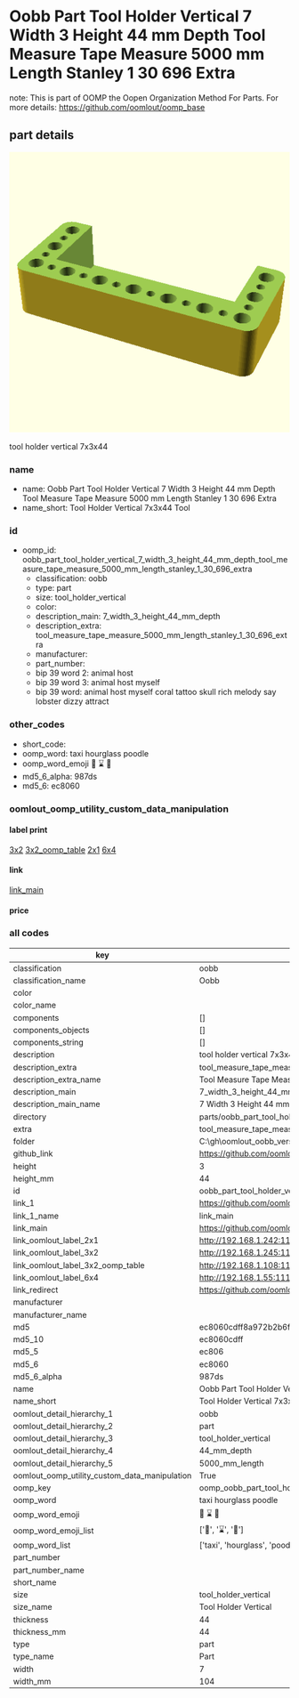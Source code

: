# Oobb Part Tool Holder Vertical 7 Width 3 Height 44 mm Depth Tool Measure Tape Measure 5000 mm Length Stanley 1 30 696 Extra  

note: This is part of OOMP the Oopen Organization Method For Parts. For more details: https://github.com/oomlout/oomp_base

##  part details
  

[![](3dpr.png)](3dpr.png)

tool holder vertical 7x3x44



### name
* name: Oobb Part Tool Holder Vertical 7 Width 3 Height 44 mm Depth Tool Measure Tape Measure 5000 mm Length Stanley 1 30 696 Extra
* name_short: Tool Holder Vertical 7x3x44 Tool
### id
* oomp_id: oobb_part_tool_holder_vertical_7_width_3_height_44_mm_depth_tool_measure_tape_measure_5000_mm_length_stanley_1_30_696_extra
  * classification: oobb
  * type: part
  * size: tool_holder_vertical
  * color: 
  * description_main: 7_width_3_height_44_mm_depth
  * description_extra: tool_measure_tape_measure_5000_mm_length_stanley_1_30_696_extra
  * manufacturer: 
  * part_number: 
  * bip 39 word 2: animal host
  * bip 39 word 3: animal host myself
  * bip 39 word: animal host myself coral tattoo skull rich melody say lobster dizzy attract

### other_codes
* short_code: 
* oomp_word: taxi hourglass poodle
* oomp_word_emoji :taxi: :hourglass: :poodle:
* md5_6_alpha: 987ds
* md5_6: ec8060






### oomlout_oomp_utility_custom_data_manipulation
#### label print
[3x2](http://192.168.1.245:1112/?label=oomp%20987ds)
[3x2_oomp_table](http://192.168.1.108:1112/?label=oomp%20987ds)
[2x1](http://192.168.1.242:1112/?label=oomp%20987ds)
[6x4](http://192.168.1.55:1112/?label=oomp%20987ds)    

#### link

[link_main](https://github.com/oomlout/oomlout_oobb_version_4_generated_parts/tree/main/navigation_oomp/oobb/part/tool_holder_vertical/7_width_3_height_44_mm_depth/tool_measure_tape_measure_5000_mm_length_stanley_1_30_696_extra/part)                              

#### price







### all codes 
| key | value |  
| --- | --- |  
| classification | oobb |  
| classification_name | Oobb |  
| color |  |  
| color_name |  |  
| components | [] |  
| components_objects | [] |  
| components_string | [] |  
| description | tool holder vertical 7x3x44 |  
| description_extra | tool_measure_tape_measure_5000_mm_length_stanley_1_30_696_extra |  
| description_extra_name | Tool Measure Tape Measure 5000 mm Length Stanley 1 30 696 Extra |  
| description_main | 7_width_3_height_44_mm_depth |  
| description_main_name | 7 Width 3 Height 44 mm Depth |  
| directory | parts/oobb_part_tool_holder_vertical_7_width_3_height_44_mm_depth_tool_measure_tape_measure_5000_mm_length_stanley_1_30_696_extra |  
| extra | tool_measure_tape_measure_5000_mm_length_stanley_1_30_696 |  
| folder | C:\gh\oomlout_oobb_version_4_generated_parts\parts\oobb_part_tool_holder_vertical_7_width_3_height_44_mm_depth_tool_measure_tape_measure_5000_mm_length_stanley_1_30_696_extra |  
| github_link | https://github.com/oomlout/oomlout_oomp_part_src/tree/main/parts/oobb_part_tool_holder_vertical_7_width_3_height_44_mm_depth_tool_measure_tape_measure_5000_mm_length_stanley_1_30_696_extra |  
| height | 3 |  
| height_mm | 44 |  
| id | oobb_part_tool_holder_vertical_7_width_3_height_44_mm_depth_tool_measure_tape_measure_5000_mm_length_stanley_1_30_696_extra |  
| link_1 | https://github.com/oomlout/oomlout_oobb_version_4_generated_parts/tree/main/navigation_oomp/oobb/part/tool_holder_vertical/7_width_3_height_44_mm_depth/tool_measure_tape_measure_5000_mm_length_stanley_1_30_696_extra/part |  
| link_1_name | link_main |  
| link_main | https://github.com/oomlout/oomlout_oobb_version_4_generated_parts/tree/main/navigation_oomp/oobb/part/tool_holder_vertical/7_width_3_height_44_mm_depth/tool_measure_tape_measure_5000_mm_length_stanley_1_30_696_extra/part |  
| link_oomlout_label_2x1 | http://192.168.1.242:1112/?label=oomp%20987ds |  
| link_oomlout_label_3x2 | http://192.168.1.245:1112/?label=oomp%20987ds |  
| link_oomlout_label_3x2_oomp_table | http://192.168.1.108:1112/?label=oomp%20987ds |  
| link_oomlout_label_6x4 | http://192.168.1.55:1112/?label=oomp%20987ds |  
| link_redirect | https://github.com/oomlout/oomlout_oobb_version_4_generated_parts/tree/main/parts/oobb_tool_holder_vertical_07_03_44_ex_tool_measure_tape_measure_5000_mm_length_stanley_1_30_696 |  
| manufacturer |  |  
| manufacturer_name |  |  
| md5 | ec8060cdff8a972b2b6f2303249b8048 |  
| md5_10 | ec8060cdff |  
| md5_5 | ec806 |  
| md5_6 | ec8060 |  
| md5_6_alpha | 987ds |  
| name | Oobb Part Tool Holder Vertical 7 Width 3 Height 44 mm Depth Tool Measure Tape Measure 5000 mm Length Stanley 1 30 696 Extra |  
| name_short | Tool Holder Vertical 7x3x44 Tool |  
| oomlout_detail_hierarchy_1 | oobb |  
| oomlout_detail_hierarchy_2 | part |  
| oomlout_detail_hierarchy_3 | tool_holder_vertical |  
| oomlout_detail_hierarchy_4 | 44_mm_depth |  
| oomlout_detail_hierarchy_5 | 5000_mm_length |  
| oomlout_oomp_utility_custom_data_manipulation | True |  
| oomp_key | oomp_oobb_part_tool_holder_vertical_7_width_3_height_44_mm_depth_tool_measure_tape_measure_5000_mm_length_stanley_1_30_696_extra |  
| oomp_word | taxi hourglass poodle |  
| oomp_word_emoji | :taxi: :hourglass: :poodle: |  
| oomp_word_emoji_list | [':taxi:', ':hourglass:', ':poodle:'] |  
| oomp_word_list | ['taxi', 'hourglass', 'poodle'] |  
| part_number |  |  
| part_number_name |  |  
| short_name |  |  
| size | tool_holder_vertical |  
| size_name | Tool Holder Vertical |  
| thickness | 44 |  
| thickness_mm | 44 |  
| type | part |  
| type_name | Part |  
| width | 7 |  
| width_mm | 104 |  
